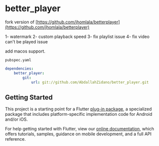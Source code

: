 
# better_player

fork version of [https://github.com/jhomlala/betterplayer](https://github.com/jhomlala/betterplayer)  

 1- watermark 
 2- custom playback speed 
 3- fix playlist issue 
 4- fix video can't be played issue

add macos support.  

`pubspec.yaml`

``` yaml
dependencies:
    better_player:
        git:
            url: git://github.com/AbdallahZidano/better_player.git
```

## Getting Started

This project is a starting point for a Flutter
[plug-in package](https://flutter.dev/developing-packages/),
a specialized package that includes platform-specific implementation code for
Android and/or iOS.

For help getting started with Flutter, view our 
[online documentation](https://flutter.dev/docs), which offers tutorials, 
samples, guidance on mobile development, and a full API reference.
